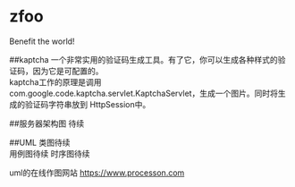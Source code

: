 # zfoo
Benefit the world!


##kaptcha
一个非常实用的验证码生成工具。有了它，你可以生成各种样式的验证码，因为它是可配置的。  
kaptcha工作的原理是调用 com.google.code.kaptcha.servlet.KaptchaServlet，生成一个图片。同时将生成的验证码字符串放到 HttpSession中。  

##服务器架构图
待续


##UML
类图待续  
用例图待续
时序图待续

uml的在线作图网站
https://www.processon.com